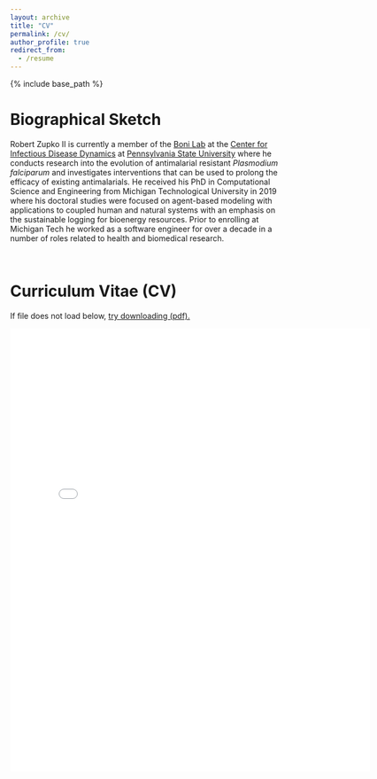 ```yaml
---
layout: archive
title: "CV"
permalink: /cv/
author_profile: true
redirect_from:
  - /resume
---
```


{% include base_path %}

Biographical Sketch
======

Robert Zupko II is currently a member of the [Boni Lab](https://mol.ax) at the [Center for Infectious Disease Dynamics](https://www.huck.psu.edu/institutes-and-centers/center-for-infectious-disease-dynamics) at [Pennsylvania State University](https://www.psu.edu/) where he conducts research into the evolution of antimalarial resistant *Plasmodium falciparum* and investigates interventions that can be used to prolong the efficacy of existing antimalarials. He received his PhD in Computational Science and Engineering from Michigan Technological University in 2019 where his doctoral studies were focused on agent-based modeling with applications to coupled human and natural systems with an emphasis on the sustainable logging for bioenergy resources. Prior to enrolling at Michigan Tech he worked as a software engineer for over a decade in a number of roles related to health and biomedical research. 

&nbsp;

Curriculum Vitae (CV)
======

If file does not load below, <a href="{{ site.baseurl }}/files/cv.pdf">try downloading (pdf).</a>

<embed src="{{ site.baseurl }}/files/cv.pdf" width="650" height="800" type='application/pdf'>